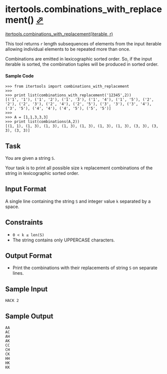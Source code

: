 # itertools.combinations_with_replacement() [⬀](https://www.hackerrank.com/challenges/itertools-combinations-with-replacement)

[itertools.combinations_with_replacement(iterable, r)](https://docs.python.org/2/library/itertools.html#itertools.combinations_with_replacement)

This tool returns `r` length subsequences of elements from the input iterable allowing individual elements to be repeated more than once.

Combinations are emitted in lexicographic sorted order. So, if the input iterable is sorted, the combination tuples will be produced in sorted order.

#### Sample Code
```
>>> from itertools import combinations_with_replacement
>>> 
>>> print list(combinations_with_replacement('12345',2))
[('1', '1'), ('1', '2'), ('1', '3'), ('1', '4'), ('1', '5'), ('2', '2'), ('2', '3'), ('2', '4'), ('2', '5'), ('3', '3'), ('3', '4'), ('3', '5'), ('4', '4'), ('4', '5'), ('5', '5')]
>>> 
>>> A = [1,1,3,3,3]
>>> print list(combinations(A,2))
[(1, 1), (1, 3), (1, 3), (1, 3), (1, 3), (1, 3), (1, 3), (3, 3), (3, 3), (3, 3)]
```

## Task

You are given a string `S`.

Your task is to print all possible size `k` replacement combinations of the string in lexicographic sorted order.

## Input Format

A single line containing the string `S` and integer value `k` separated by a space.

## Constraints
- `0 < k ≤ len(S)`
- The string contains only UPPERCASE characters.

## Output Format

- Print the combinations with their replacements of string `S` on separate lines.

## Sample Input
```
HACK 2
```

## Sample Output
```
AA
AC
AH
AK
CC
CH
CK
HH
HK
KK
```

